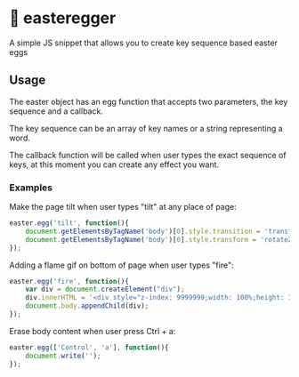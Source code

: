 # 🥚 easteregger
A simple JS snippet that allows you to create key sequence based easter eggs

Usage
------

The easter object has an egg function that accepts two parameters, the key sequence and a callback.

The key sequence can be an array of key names or a string representing a word.

The callback function will be called when user types the exact sequence of keys, at this moment you can create any effect you want.

### Examples
Make the page tilt when user types "tilt" at any place of page:
```JavaScript
easter.egg('tilt', function(){
    document.getElementsByTagName('body')[0].style.transition = 'transform 1s';
    document.getElementsByTagName('body')[0].style.transform = 'rotateZ(3deg)';
});
```

Adding a flame gif on bottom of page when user types "fire":
```JavaScript
easter.egg('fire', function(){
    var div = document.createElement("div");
    div.innerHTML = '<div style="z-index: 9999999;width: 100%;height: 100px;position: fixed;bottom: 0;background: url(https://vignette.wikia.nocookie.net/fantendo/images/4/49/Realistic-fire-animated-transparent-gif.gif/revision/latest?cb=20150324012556);"></div>';
    document.body.appendChild(div);
});
```

Erase body content when user press Ctrl + a:
```JavaScript
easter.egg(['Control', 'a'], function(){
    document.write('');
});
```
